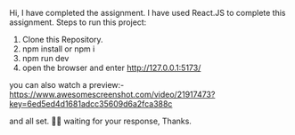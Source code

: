 Hi, I have completed the assignment. I have used React.JS to complete this assignment.
Steps to run this project:
1. Clone this Repository.
2. npm install or npm i
3. npm run dev
4. open the browser and enter http://127.0.0.1:5173/
   
you can also watch a preview:- https://www.awesomescreenshot.com/video/21917473?key=6ed5ed4d1681adcc35609d6a2fca388c

and all set. 👍🏻
waiting for your response, Thanks.
